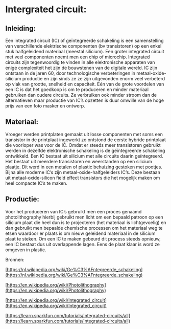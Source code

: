# Intergrated circuit:


## Inleiding:

Een integrated circuit (IC) of geïntegreerde schakeling is een samenstelling van verschillende elektrische componenten (bv transistoren) op een enkel stuk halfgeleidend materiaal (meestal silicium). Een groter integrated circuit met veel componenten noemt men een chip of microchip. Integrated circuits zijn tegenwoordig te vinden in alle elektronische apparaten van enige complexiteit het zijn de bouwstenen van de digitale wereld. IC zijn ontstaan in de jaren 60, door technologische verbeteringen in metaal-oxide-silicium productie en zijn sinds ze ze zijn uitgevonden enorm veel verbeterd op vlak van grootte, snelheid en capaciteit. Eén van de grote voordelen van een IC is dat het goedkoop is om te produceren en minder materiaal gebruiken dan oudere circuits. Ze verbruiken ook minder stroom dan de alternatieven maar productie van IC’s opzetten is duur omwille van de hoge prijs van een foto masker en ontwerp. 


## Materiaal:

Vroeger werden printplaten gemaakt uit losse componenten met soms een transistor in de printplaat ingewerkt zo ontstond de eerste hybride printplaat die voorloper was voor de IC. Omdat er steeds meer transistoren gebruikt werden in dezelfde elektronische schakeling is de geïntegreerde schakeling ontwikkeld. Een IC bestaat uit silicium met alle circuits daarin geïntegreerd. Het bestaat uit meerdere transistoren en weerstanden op een silicium plaatje. Dit werd in een metalen of plastic behuizing gestoken met pootjes. Bijna alle moderne IC’s zijn metaal-oxide-halfgeleiders IC’s. Deze bestaan uit metaal-oxide-silicon field effect transistors die  het mogelijk maken om heel compacte IC’s te maken.


## Productie:

Voor het produceren van IC’s gebruikt men een proces genaamd photolithography hierbij gebruikt men licht om een bepaald patroon op een silicium plaat die heel dun is te projecteren (het materiaal is lichtgevoelig) en dan gebruikt men bepaalde chemische processen om het materiaal weg te etsen waardoor er plaats is om nieuw geleidend materiaal in de silicium plaat te steken. Om een IC te maken gebeurd dit process steeds opnieuw, een IC bestaat dus uit overlappende lagen. Eens de plaat klaar is word ze omgeven in plastic.

Bronnen:

[https://nl.wikipedia.org/wiki/Ge%C3%AFntegreerde_schakeling](https://nl.wikipedia.org/wiki/Ge%C3%AFntegreerde_schakeling)

[https://en.wikipedia.org/wiki/Photolithography](https://en.wikipedia.org/wiki/Photolithography)

[https://en.wikipedia.org/wiki/Integrated_circuit](https://en.wikipedia.org/wiki/Integrated_circuit)

[https://learn.sparkfun.com/tutorials/integrated-circuits/all](https://learn.sparkfun.com/tutorials/integrated-circuits/all)


<!-- Docs to Markdown version 1.0β21 -->
